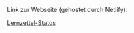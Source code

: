 <p>Link zur Webseite (gehostet durch Netlify):</p>
<a href="https://niklas-lernzettel.netlify.app" target="_blank"> Lernzettel-Status </a>
